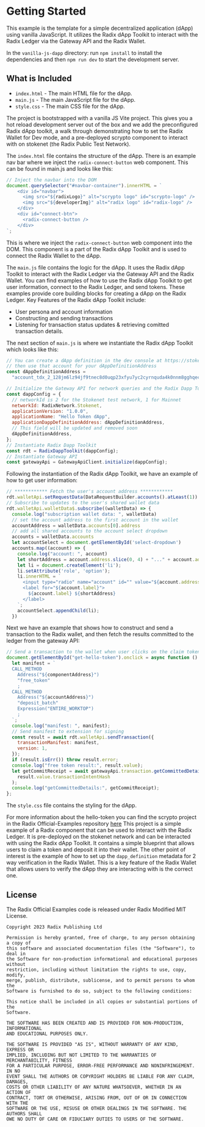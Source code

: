 # Getting Started

This example is the template for a simple decentralized application (dApp) using
vanilla JavaScript. It utilizes the Radix dApp Toolkit to interact with the
Radix Ledger via the Gateway API and the Radix Wallet.

In the `vanilla-js-dapp` directory: run `npm install` to install the
dependencies and then `npm run dev` to start the development server.

## What is Included

- `index.html` - The main HTML file for the dApp.
- `main.js` - The main JavaScript file for the dApp.
- `style.css` - The main CSS file for the dApp.

The project is bootstrapped with a vanilla JS Vite project. This gives you a hot
reload development server out of the box and we add the preconfigured Radix dApp
toolkit, a walk through demonstrating how to set the Radix Wallet for Dev mode,
and a pre-deployed scrypto component to interact with on stokenet (the Radix
Public Test Network).

The `index.html` file contains the structure of the dApp. There is an example
nav bar where we inject the `radix-connect-button` web component. This can be
found in main.js and looks like this:

```javascript
// Inject the navbar into the DOM
document.querySelector("#navbar-container").innerHTML = `
    <div id="navbar">
      <img src="${radixLogo}" alt="scrypto logo" id="scrypto-logo" />
      <img src="${developerImg}" alt="radix logo" id="radix-logo" />
    </div>
    <div id="connect-btn">
      <radix-connect-button />
    </div>
`;
```

This is where we inject the `radix-connect-button` web component into the DOM.
This component is a part of the Radix dApp Toolkit and is used to connect the
Radix Wallet to the dApp.

The `main.js` file contains the logic for the dApp. It uses the Radix dApp
Toolkit to interact with the Radix Ledger via the Gateway API and the Radix
Wallet. You can find examples of how to use the Radix dApp Toolkit to get user
information, connect to the Radix Ledger, and send tokens. These examples
provide core building blocks for creating a dApp on the Radix Ledger. Key
Features of the Radix dApp Toolkit include:

- User persona and account information
- Constructing and sending transactions
- Listening for transaction status updates & retrieving comitted transaction
  details.

The next section of `main.js` is where we instantiate the Radix dApp Toolkit
which looks like this:

```javascript
// You can create a dApp definition in the dev console at https://stokenet-console.radixdlt.com/dapp-metadata
// then use that account for your dAppDefinitionAddress
const dAppDefinitionAddress =
  "account_tdx_2_128jm6lz94jf9tnec8d0uqp23xfyu7yc2cyrnquda4k0nnm8gghqece";

// Initialize the Gateway API for network queries and the Radix Dapp Toolkit for connect button and wallet usage.
const dappConfig = {
  // networkId is 2 for the Stokenet test network, 1 for Mainnet
  networkId: RadixNetwork.Stokenet,
  applicationVersion: "1.0.0",
  applicationName: "Hello Token dApp",
  applicationDappDefinitionAddress: dAppDefinitionAddress,
  // This field will be updated and removed soon
  dAppDefinitionAddress,
};
// Instantiate Radix Dapp Toolkit
const rdt = RadixDappToolkit(dappConfig);
// Instantiate Gateway API
const gatewayApi = GatewayApiClient.initialize(dappConfig);
```

Following the instantiation of the Radix dApp Toolkit, we have an example of how
to get user information:

```javascript
// ************ Fetch the user's account address ************
rdt.walletApi.setRequestData(DataRequestBuilder.accounts().atLeast(1))
// Subscribe to updates to the user's shared wallet data
rdt.walletApi.walletData$.subscribe((walletData) => {
  console.log("subscription wallet data: ", walletData)
  // set the account address to the first account in the wallet
  accountAddress = walletData.accounts[0].address
  // add all shared accounts to the account select dropdown
  accounts = walletData.accounts
  let accountSelect = document.getElementById('select-dropdown')
  accounts.map((account) => {
    console.log("account: ", account)
    let shortAddress = account.address.slice(0, 4) + "..." + account.address.slice(account.address.length - 6, account.address.length)
    let li = document.createElement('li');
    li.setAttribute('role', 'option');
    li.innerHTML = `
      <input type="radio" name="account" id="" value="${account.address}">
      <label for="${account.label}">
        ${account.label} ${shortAddress}
      </label>
    `;
    accountSelect.appendChild(li);
  })
```

Next we have an example that shows how to construct and send a transaction to
the Radix wallet, and then fetch the results committed to the ledger from the
gateway API:

```javascript
// Send a transaction to the wallet when user clicks on the claim token button Id=get-hello-token
document.getElementById("get-hello-token").onclick = async function () {
  let manifest = `
  CALL_METHOD
    Address("${componentAddress}")
    "free_token"
    ;
  CALL_METHOD
    Address("${accountAddress}")
    "deposit_batch"
    Expression("ENTIRE_WORKTOP")
    ;
  `;
  console.log("manifest: ", manifest);
  // Send manifest to extension for signing
  const result = await rdt.walletApi.sendTransaction({
    transactionManifest: manifest,
    version: 1,
  });
  if (result.isErr()) throw result.error;
  console.log("free token result:", result.value);
  let getCommitReceipt = await gatewayApi.transaction.getCommittedDetails(
    result.value.transactionIntentHash
  );
  console.log("getCommittedDetails:", getCommitReceipt);
};
```

The `style.css` file contains the styling for the dApp.

For more information about the hello-token you can find the scrypto project in
the Radix Official-Examples repository
[here](https://github.com/radixdlt/official-examples/tree/main/getting-started/hello-token)
This project is a simple example of a Radix component that can be used to
interact with the Radix Ledger. It is pre-deployed on the stokenet network and
can be interacted with using the Radix dApp Toolkit. It contains a simple
blueprint that allows users to claim a token and deposit it into their wallet.
The other point of interest is the example of how to set up the
`dapp_definition` metadata for 2 way verification in the Radix Wallet. This is a
key feature of the Radix Wallet that allows users to verify the dApp they are
interacting with is the correct one.

## License

The Radix Official Examples code is released under Radix Modified MIT License.

    Copyright 2023 Radix Publishing Ltd

    Permission is hereby granted, free of charge, to any person obtaining a copy of
    this software and associated documentation files (the "Software"), to deal in
    the Software for non-production informational and educational purposes without
    restriction, including without limitation the rights to use, copy, modify,
    merge, publish, distribute, sublicense, and to permit persons to whom the
    Software is furnished to do so, subject to the following conditions:

    This notice shall be included in all copies or substantial portions of the
    Software.

    THE SOFTWARE HAS BEEN CREATED AND IS PROVIDED FOR NON-PRODUCTION, INFORMATIONAL
    AND EDUCATIONAL PURPOSES ONLY.

    THE SOFTWARE IS PROVIDED "AS IS", WITHOUT WARRANTY OF ANY KIND, EXPRESS OR
    IMPLIED, INCLUDING BUT NOT LIMITED TO THE WARRANTIES OF MERCHANTABILITY, FITNESS
    FOR A PARTICULAR PURPOSE, ERROR-FREE PERFORMANCE AND NONINFRINGEMENT. IN NO
    EVENT SHALL THE AUTHORS OR COPYRIGHT HOLDERS BE LIABLE FOR ANY CLAIM, DAMAGES,
    COSTS OR OTHER LIABILITY OF ANY NATURE WHATSOEVER, WHETHER IN AN ACTION OF
    CONTRACT, TORT OR OTHERWISE, ARISING FROM, OUT OF OR IN CONNECTION WITH THE
    SOFTWARE OR THE USE, MISUSE OR OTHER DEALINGS IN THE SOFTWARE. THE AUTHORS SHALL
    OWE NO DUTY OF CARE OR FIDUCIARY DUTIES TO USERS OF THE SOFTWARE.
